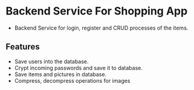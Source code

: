 
# Backend Service For Shopping App

- Backend Service for login, register and CRUD processes of the items.


## Features

- Save users into the database.
- Crypt incoming passwords and save it to database.
- Save items and pictures in database.
- Compress, decompress operations for images

